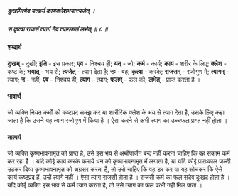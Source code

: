 ##### दुःखमित्येव यत्कर्म कायक्लेशभयात्त्यजेत् ।
##### स कृत्वा राजसं त्यागं नैव त्यागफलं लभेत् ॥ ८ ॥

#### शब्दार्थ

**दुःखम्** - दुखी; **इति** - इस प्रकार; **एव** - निश्चय ही; **यत्** - जो; **कर्म** - कार्य; **काय** - शरीर के लिए; **क्लेश** - कष्ट के; **भयात्** - भय से; **त्यजेत्** - त्याग देता है; **सः** - वह; **कृत्वा** - करके; **राजसम्** - रजोगुण में; **त्यागम्** - त्याग; **न** - नहीं; **एव** – निश्चय ही; **त्याग** – त्याग; **फलम्** - फल को; **लभेत्** - प्राप्त करता है ।

#### भावार्थ

जो व्यक्ति नियत कर्मों को कष्टप्रद समझ कर या शारीरिक क्लेश के भय से त्याग देता है, उसके लिए कहा जाता है कि उसने यह त्याग रजोगुण में किया है । ऐसा करने से कभी त्याग का उच्चफल प्राप्त नहीं होता ।

#### तात्पर्य

जो व्यक्ति कृष्णभावनामृत को प्राप्त है, उसे इस भय से अर्थोपार्जन बन्द नहीं करना चाहिए कि वह सकाम कर्म कर रहा है । यदि कोई कार्य करके कमाये धन को कृष्णभावनामृत में लगाता है, या यदि कोई प्रातःकाल जल्दी उठकर दिव्य कृष्णभावनामृत को अग्रसर करता है, तो उसे चाहिए कि वह डर कर या यह सोचकर कि ऐसे कार्य कष्टप्रद हैं, उन्हें त्यागे नहीं । ऐसा त्याग राजसी होता है । राजसी कर्म का फल सदैव दुःखद होता है । यदि कोई व्यक्ति इस भाव से कर्म त्याग करता है, तो उसे त्याग का फल कभी नहीं मिल पाता ।